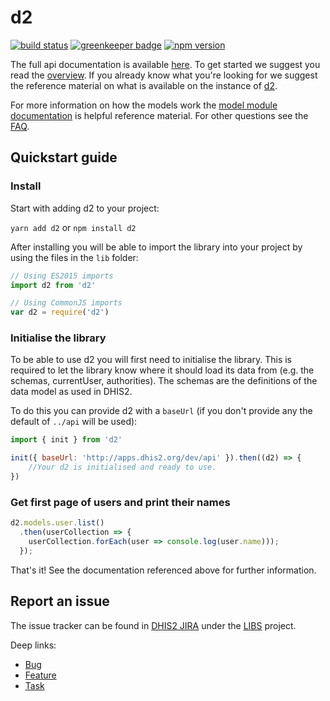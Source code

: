 # d2

[![build status](https://travis-ci.com/dhis2/d2.svg?branch=master)](https://travis-ci.com/dhis2/d2)
[![greenkeeper badge](https://badges.greenkeeper.io/dhis2/d2.svg)](https://greenkeeper.io/)
[![npm version](https://badge.fury.io/js/d2.svg)](https://badge.fury.io/js/d2)

The full api documentation is available [here](https://d2-ci.github.io/d2/). To get started we suggest you read the [overview](https://d2-ci.github.io/d2/tutorial-overview.html). If you already know what you're looking for we suggest the reference material on what is available on the instance of [d2](https://d2-ci.github.io/d2/module-d2.init-d2.html).

For more information on how the models work the [model module documentation](https://d2-ci.github.io/d2/module-model.html) is helpful reference material. For other questions see the [FAQ](https://d2-ci.github.io/d2/tutorial-FAQ.html).

## Quickstart guide

### Install

Start with adding d2 to your project:

`yarn add d2` or `npm install d2`

After installing you will be able to import the library into your project by using the files in the `lib` folder:

```js
// Using ES2015 imports
import d2 from 'd2'

// Using CommonJS imports
var d2 = require('d2')
```

### Initialise the library

To be able to use d2 you will first need to initialise the library. This is required to let the library know where it should load its data from (e.g. the schemas, currentUser, authorities). The schemas are the definitions of the data model as used in DHIS2.

To do this you can provide d2 with a `baseUrl` (if you don't provide any the default of `../api` will be used):

```js
import { init } from 'd2'

init({ baseUrl: 'http://apps.dhis2.org/dev/api' }).then((d2) => {
    //Your d2 is initialised and ready to use.
})
```

### Get first page of users and print their names

```js
d2.models.user.list()
  .then(userCollection => {
    userCollection.forEach(user => console.log(user.name)));
  });
```

That's it! See the documentation referenced above for further information.

## Report an issue

The issue tracker can be found in [DHIS2 JIRA](https://jira.dhis2.org)
under the [LIBS](https://jira.dhis2.org/projects/LIBS) project.

Deep links:

-   [Bug](https://jira.dhis2.org/secure/CreateIssueDetails!init.jspa?pid=10700&issuetype=10006&components=11011)
-   [Feature](https://jira.dhis2.org/secure/CreateIssueDetails!init.jspa?pid=10700&issuetype=10300&components=11011)
-   [Task](https://jira.dhis2.org/secure/CreateIssueDetails!init.jspa?pid=10700&issuetype=10003&components=11011)
